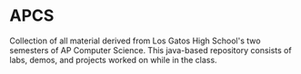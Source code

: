 # APCS
Collection of all material derived from Los Gatos High School's two semesters of AP Computer Science. This java-based repository consists of labs, demos, and projects worked on while in the class.
